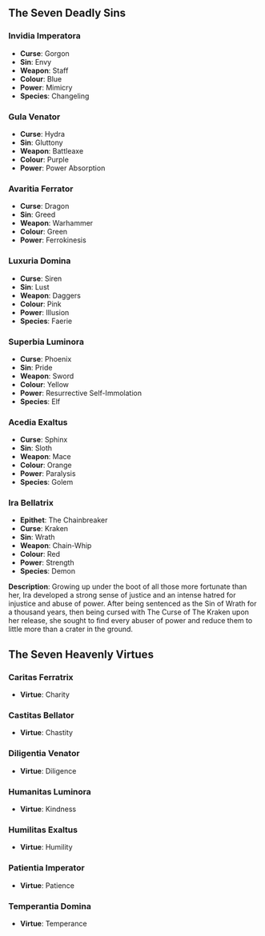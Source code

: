 

## The Seven Deadly Sins


### Invidia Imperatora
- **Curse**: Gorgon
- **Sin**: Envy
- **Weapon**: Staff
- **Colour**: Blue
- **Power**: Mimicry
- **Species**: Changeling

### Gula Venator
- **Curse**: Hydra
- **Sin**: Gluttony
- **Weapon**: Battleaxe
- **Colour**: Purple
- **Power**: Power Absorption

### Avaritia Ferrator
- **Curse**: Dragon
- **Sin**: Greed
- **Weapon**: Warhammer
- **Colour**: Green
- **Power**: Ferrokinesis

### Luxuria Domina
- **Curse**: Siren
- **Sin**: Lust
- **Weapon**: Daggers
- **Colour**: Pink
- **Power**: Illusion
- **Species**: Faerie

### Superbia Luminora
- **Curse**: Phoenix
- **Sin**: Pride
- **Weapon**: Sword
- **Colour**: Yellow
- **Power**: Resurrective Self-Immolation
- **Species**: Elf

### Acedia Exaltus
- **Curse**: Sphinx
- **Sin**: Sloth
- **Weapon**: Mace
- **Colour**: Orange
- **Power**: Paralysis
- **Species**: Golem

### Ira Bellatrix
- **Epithet**: The Chainbreaker
- **Curse**: Kraken
- **Sin**: Wrath
- **Weapon**: Chain-Whip
- **Colour**: Red
- **Power**: Strength
- **Species**: Demon

**Description**:
Growing up under the boot of all those more fortunate than her, Ira developed a strong sense of justice and an intense hatred for injustice and abuse of power. After being sentenced as the Sin of Wrath for a thousand years, then being cursed with The Curse of The Kraken upon her release, she sought to find every abuser of power and reduce them to little more than a crater in the ground.
## The Seven Heavenly Virtues


### Caritas Ferratrix
- **Virtue**: Charity

### Castitas Bellator
- **Virtue**: Chastity

### Diligentia Venator
- **Virtue**: Diligence

### Humanitas Luminora
- **Virtue**: Kindness

### Humilitas Exaltus
- **Virtue**: Humility

### Patientia Imperator
- **Virtue**: Patience

### Temperantia Domina
- **Virtue**: Temperance
